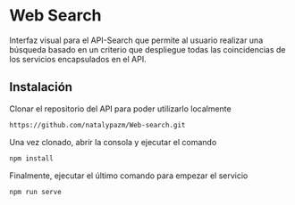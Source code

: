 # Web Search
Interfaz visual para el API-Search que permite al usuario realizar una búsqueda basado en un criterio que despliegue todas las coincidencias de los servicios encapsulados en el API.

## Instalación
Clonar el repositorio del API para poder utilizarlo localmente
```bash
https://github.com/natalypazm/Web-search.git
```
Una vez clonado, abrir la consola y ejecutar el comando
```bash
npm install
```
Finalmente, ejecutar el último comando para empezar el servicio
```bash
npm run serve
```
